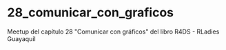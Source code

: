 # 28_comunicar_con_graficos
Meetup del capítulo 28 "Comunicar con gráficos" del libro R4DS - RLadies Guayaquil
